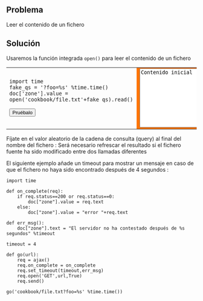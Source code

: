 Problema
--------

Leer el contenido de un fichero


Solución
--------

Usaremos la función integrada `open()` para leer el contenido de un fichero

<table width="100%">
<tr>
<td style="width:40%;padding-right:10px;">

    import time
    fake_qs = '?foo=%s' %time.time()
    doc['zone'].value = open('cookbook/file.txt'+fake_qs).read()

<button onclick="get_file()">Pruébalo</button>

</td>
<td style="background-color:#FF7400;text-align:center;">
<textarea id="zone" rows=10 cols=40>Contenido inicial</textarea>
</td>
</tr>
</table>

<script type="text/python3">
def get_file():
    src = doc.get(selector="pre.marked")[0].text
    exec(src)
</script>


Fíjate en el valor aleatorio de la cadena de consulta (query) al final del nombre del fichero : Será necesario refrescar el resultado si el fichero fuente ha sido modificado entre dos llamadas diferentes

El siguiente ejemplo añade un timeout para mostrar un mensaje en caso de que el fichero no haya sido encontrado después de 4 segundos :

    import time

    def on_complete(req):
        if req.status==200 or req.status==0:
            doc["zone"].value = req.text
        else:
            doc["zone"].value = "error "+req.text
    
    def err_msg():
        doc["zone"].text = "El servidor no ha contestado después de %s segundos" %timeout
    
    timeout = 4
    
    def go(url):
        req = ajax()
        req.on_complete = on_complete
        req.set_timeout(timeout,err_msg)
        req.open('GET',url,True)
        req.send()

    go('cookbook/file.txt?foo=%s' %time.time())